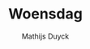 ---
title: "Woensdag"
author: "Mathijs Duyck"
isbn: ""
isbn13: ""
rating: "4"
publisher: ""
pages: "220"
publishYear: "2016"
read: "2019"
goodreads_id: "32665695"
language: "nl"
---